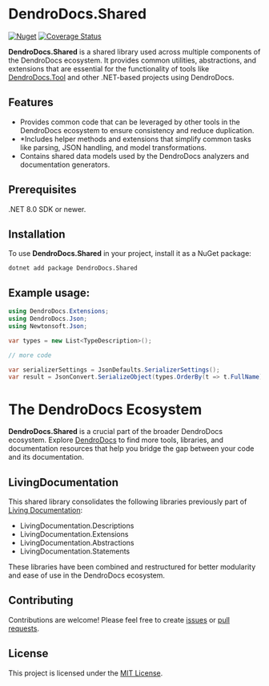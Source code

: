# DendroDocs.Shared

[![Nuget][NUGET_BADGE]][NUGET_FEED] [![Coverage Status](https://coveralls.io/repos/github/dendrodocs/dotnet-shared-lib/badge.svg?branch=main)](https://coveralls.io/github/dendrodocs/dotnet-shared-lib?branch=main)

**DendroDocs.Shared** is a shared library used across multiple components of the DendroDocs ecosystem.
It provides common utilities, abstractions, and extensions that are essential for the functionality of tools like [DendroDocs.Tool](https://github.com/dendrodocs/dotnet-tool) and other .NET-based projects using DendroDocs.

## Features

* Provides common code that can be leveraged by other tools in the DendroDocs ecosystem to ensure consistency and reduce duplication.
* *Includes helper methods and extensions that simplify common tasks like parsing, JSON handling, and model transformations.
* Contains shared data models used by the DendroDocs analyzers and documentation generators.

## Prerequisites

.NET 8.0 SDK or newer.

## Installation

To use **DendroDocs.Shared** in your project, install it as a NuGet package:

```shell
dotnet add package DendroDocs.Shared
```

## Example usage:

```csharp
using DendroDocs.Extensions;
using DendroDocs.Json;
using Newtonsoft.Json;

var types = new List<TypeDescription>();

// more code

var serializerSettings = JsonDefaults.SerializerSettings();
var result = JsonConvert.SerializeObject(types.OrderBy(t => t.FullName), serializerSettings);
```

# The DendroDocs Ecosystem

**DendroDocs.Shared** is a crucial part of the broader DendroDocs ecosystem.
Explore [DendroDocs](https://github.com/dendrodocs) to find more tools, libraries, and documentation resources that help you bridge the gap between your code and its documentation.

## LivingDocumentation

This shared library consolidates the following libraries previously part of [Living Documentation](https://github.com/eNeRGy164/LivingDocumentation):

* LivingDocumentation.Descriptions
* LivingDocumentation.Extensions
* LivingDocumentation.Abstractions
* LivingDocumentation.Statements

These libraries have been combined and restructured for better modularity and ease of use in the DendroDocs ecosystem.

## Contributing

Contributions are welcome! Please feel free to create [issues](https://github.com/dendrodocs/dotnet-shared-lib/issues) or [pull requests](https://github.com/dendrodocs/dotnet-shared-lib/pulls).

## License

This project is licensed under the [MIT License](./LICENSE).

[NUGET_BADGE]: https://img.shields.io/nuget/v/DendroDocs.Shared.svg?style=plastic
[NUGET_FEED]: https://www.nuget.org/packages/DendroDocs.Shared/

